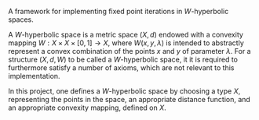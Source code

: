 A framework for implementing fixed point iterations in $W$-hyperbolic spaces.

A $W$-hyperbolic space is a metric space $(X, d)$ endowed with a convexity mapping $W : X \times X \times [0, 1] \to X$,
where $W(x, y, \lambda)$ is intended to abstractly represent a convex combination of the points 
$x$ and $y$ of parameter $\lambda$. 
For a structure $(X, d, W)$ to be called a $W$-hyperbolic space, it it is required to furthermore satisfy a number of axioms, which are not relevant to this implementation.

In this project, one defines a $W$-hyperbolic space by choosing a type $X$, representing the points in the space, an appropriate distance function, and an appropriate convexity mapping, defined on $X$.
